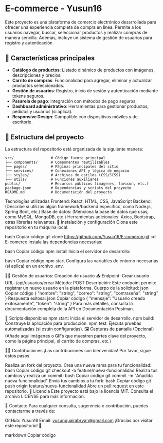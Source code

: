 # E-commerce - Yusun16

Este proyecto es una plataforma de comercio electrónico desarrollada para ofrecer una experiencia completa de compra en línea. Permite a los usuarios navegar, buscar, seleccionar productos y realizar compras de manera sencilla. Además, incluye un sistema de gestión de usuarios para registro y autenticación.

## 🚀 Características principales

- **Catálogo de productos**: Listado dinámico de productos con imágenes, descripciones y precios.
- **Carrito de compras**: Funcionalidad para agregar, eliminar y actualizar productos seleccionados.
- **Gestión de usuarios**: Registro, inicio de sesión y autenticación mediante tokens seguros.
- **Pasarela de pago**: Integración con métodos de pago seguros.
- **Dashboard administrativo**: Herramientas para gestionar productos, pedidos y usuarios (si aplica).
- **Responsive Design**: Compatible con dispositivos móviles y de escritorio.

## 📂 Estructura del proyecto

La estructura del repositorio está organizada de la siguiente manera:

```plaintext
src/                 # Código fuente principal
├── components/      # Componentes reutilizables
├── pages/           # Páginas principales del sitio
├── services/        # Conexiones API y lógica de negocio
├── styles/          # Archivos de estilos (CSS/SCSS)
├── utils/           # Funciones auxiliares
public/              # Recursos públicos (imágenes, favicon, etc.)
package.json         # Dependencias y scripts del proyecto
README.md            # Documentación del proyecto
```



Tecnologías utilizadas
Frontend: React, HTML, CSS, JavaScript
Backend: (Describe si utilizas algún framework/backend específico, como Node.js, Spring Boot, etc.)
Base de datos: (Menciona la base de datos que usas, como MySQL, MongoDB, etc.)
Herramientas adicionales: Axios, Bootstrap, otras librerías relevantes.
🚀 Instalación y configuración
Clona este repositorio en tu máquina local:

bash
Copiar código
git clone https://github.com/Yusun16/E-comerce.git
cd E-comerce
Instala las dependencias necesarias:

bash
Copiar código
npm install
Inicia el servidor de desarrollo:

bash
Copiar código
npm start
Configura las variables de entorno necesarias (si aplica) en un archivo .env.

🧑‍💻 Gestión de usuarios: Creación de usuario
📥 Endpoint: Crear usuario
URL: /api/usuarios/crear
Método: POST
Descripción: Este endpoint permite registrar un nuevo usuario en la plataforma.
Cuerpo de la solicitud:
json
Copiar código
{
    "nombre": "string",
    "correo": "string",
    "contraseña": "string"
}
Respuesta exitosa:
json
Copiar código
{
    "mensaje": "Usuario creado exitosamente",
    "token": "string"
}
Para más detalles, consulta la documentación completa de la API en Documentación Postman.

📄 Scripts disponibles
npm start: Inicia el servidor de desarrollo.
npm build: Construye la aplicación para producción.
npm test: Ejecuta pruebas automatizadas (si están configuradas).
🖼️ Capturas de pantalla (Opcional)
(Añade aquí imágenes o GIFs que muestren partes clave del proyecto, como la página principal, el carrito de compras, etc.)

🧑‍💻 Contribuciones
¡Las contribuciones son bienvenidas! Por favor, sigue estos pasos:

Realiza un fork del proyecto.
Crea una nueva rama para tu funcionalidad:
bash
Copiar código
git checkout -b feature/nueva-funcionalidad
Realiza tus cambios y realiza un commit:
bash
Copiar código
git commit -m "Añadida nueva funcionalidad"
Envía tus cambios a tu fork:
bash
Copiar código
git push origin feature/nueva-funcionalidad
Abre un pull request en este repositorio.
📄 Licencia
Este proyecto está bajo la licencia MIT. Consulta el archivo LICENSE para más información.

🤝 Contacto
Para cualquier consulta, sugerencia o contribución, puedes contactarme a través de:

GitHub: Yusun16
Email: yusunguairabryan@gmail.com
¡Gracias por visitar este repositorio! 🎉

markdown
Copiar código
